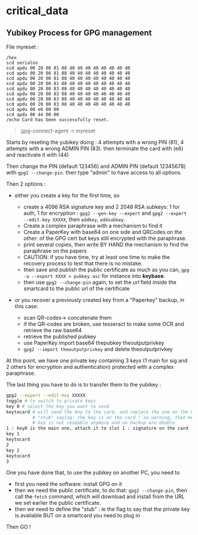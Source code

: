 # critical_data

## Yubikey Process for GPG management

File myreset : 

```
/hex
scd serialno
scd apdu 00 20 00 81 08 40 40 40 40 40 40 40 40
scd apdu 00 20 00 81 08 40 40 40 40 40 40 40 40
scd apdu 00 20 00 81 08 40 40 40 40 40 40 40 40
scd apdu 00 20 00 81 08 40 40 40 40 40 40 40 40
scd apdu 00 20 00 83 08 40 40 40 40 40 40 40 40
scd apdu 00 20 00 83 08 40 40 40 40 40 40 40 40
scd apdu 00 20 00 83 08 40 40 40 40 40 40 40 40
scd apdu 00 20 00 83 08 40 40 40 40 40 40 40 40
scd apdu 00 e6 00 00
scd apdu 00 44 00 00
/echo Card has been successfully reset.
```

> gpg-connect-agent -r myreset

Starts by reseting the yubikey doing : 4 attempts with a wrong PIN (81), 4 attempts
with a wrong ADMIN PIN (83).
then terminate the card with (e6) and reactivate it with (44)

Then change the PIN (default 123456) and ADMIN PIN (default 12345678) with
`gpg2 --change-pin`. then type "admin" to have access to all options.

Then 2 options : 

- either you create a key for the first time, so 
  - create a 4096 RSA signature key and 2 2048 RSA subkeys: 1 for auth, 1 for encryption : `gpg2 --gen-key --expert` 
    and `gpg2 --expert --edit-key XXXXX`, then `addkey`, `addsubkey`.
  - Create a complex paraphrase with a mechanism to find it
  - Create a PaperKey with base64 on one side and QRCodes on the other: of the
    GPG cert but keys still encrypted with the paraphrase.
  - print several copies, then write BY HAND the mechanism to find the paraphrase on the papers
  - CAUTION: if you have time, try at least one time to make the recovery
    process to test that there is no mistake.
  - then save and publish the public certificate as much as you can, `gpg -a
    --export XXXX > pubkey.asc` for instance into __keybase__.
  - then use `gpg2 --change-pin` again, to set the *url* field inside the
    smartcard to the public url of the certificate

- or you recover a previously created key from a "Paperkey" backup, in this case:
  - scan QR-codes-> concatenate them
  - if the QR-codes are broken, use tesseract to make some OCR and retrieve the raw base64
  - retrieve the published pubkey
  - use PaperKey import base64 thepubkey theoutputprivkey
  - `gpg2 --import theoutputprivkey` and delete theoutputprivkey

At this point, we have one private key containing 3 keys (1 main for sig and 2
others for encryption and authentication) protected with a complex paraphrase.

The last thing you have to do is to transfer them to the yubikey :

```bash
gpg2 --expert --edit-key XXXXX
toggle # to switch to private keys
key 0 # select the key you want to send
keytocard # will send the key to the card, and replace the one on the PC with a
          # "stub" saying: the key is on the card ! so warning, that mean the
          # key is not readable anymore and no backup are doable
1 : key0 is the main one, attach it to slot 1 : signature on the card
key 1
keytocard
2
key 2
keytocard
3
```

One you have done that, to use the yubikey on another PC, you need to 
- first you need the software: install GPG on it
- then we need the public certificate, to do that: 
  `gpg2 --change-pin`, then call the `fetch` command, which will download and
  install from the URL we set earlier the public certificate.
- then we need to define the "stub" : ie the flag to say that the private key
  is available BUT on a smartcard you need to plug in

Then GO !

